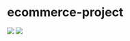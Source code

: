 # ecommerce-project
<img src="https://user-images.githubusercontent.com/57790974/131135381-58778769-7de0-4b2e-a3df-91844ddfd848.jpeg">
<img src="https://user-images.githubusercontent.com/57790974/131216683-ab4df05b-3585-4cc9-a1b8-92f9161a1575.jpeg">
